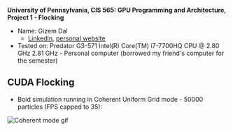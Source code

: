 **University of Pennsylvania, CIS 565: GPU Programming and Architecture,
Project 1 - Flocking**

* Name: Gizem Dal
  * [LinkedIn](https://www.linkedin.com/in/gizemdal), [personal website](https://www.gizemdal.com/)
* Tested on: Predator G3-571 Intel(R) Core(TM) i7-7700HQ CPU @ 2.80 GHz 2.81 GHz - Personal computer (borrowed my friend's computer for the semester)

## CUDA Flocking

* Boid simulation running in Coherent Uniform Grid mode - 50000 particles (FPS capped to 35):

![Coherent mode gif](images/coherent_50000.gif)
